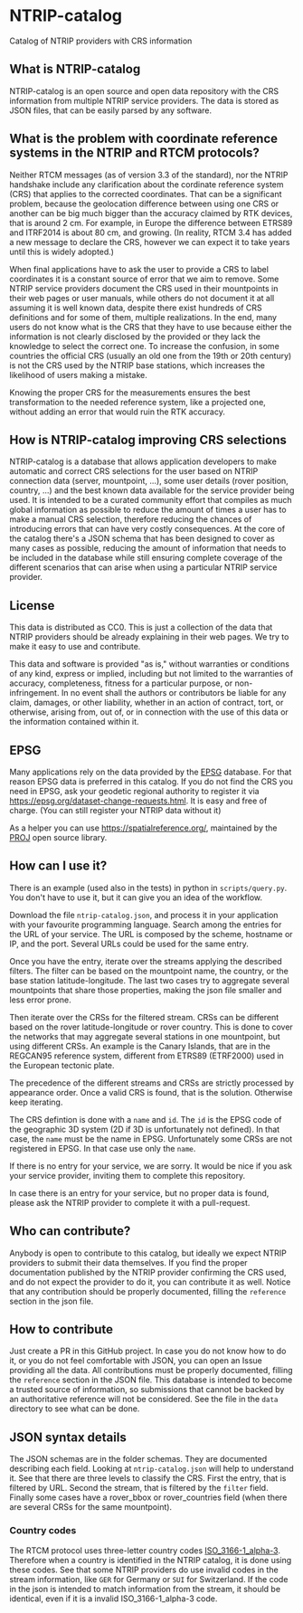 # NTRIP-catalog
Catalog of NTRIP providers with CRS information

## What is NTRIP-catalog
NTRIP-catalog is an open source and open data repository with the CRS information from multiple NTRIP service providers.
The data is stored as JSON files, that can be easily parsed by any software.

## What is the problem with coordinate reference systems in the NTRIP and RTCM protocols?
Neither RTCM messages (as of version 3.3 of the standard), nor the NTRIP handshake include any clarification about the cordinate reference system (CRS) that applies to the corrected coordinates.
That can be a significant problem, because the geolocation difference between using one CRS or another can be big much bigger than the accuracy claimed by RTK devices, that is around 2 cm.
For example, in Europe the difference between ETRS89 and ITRF2014 is about 80 cm, and growing.
(In reality, RTCM 3.4 has added a new message to declare the CRS, however we can expect it to take years until this is widely adopted.)

When final applications have to ask the user to provide a CRS to label coordinates it is a constant source of error that we aim to remove.
Some NTRIP service providers document the CRS used in their mountpoints in their web pages or user manuals,
while others do not document it at all assuming it is well known data, despite there exist hundreds of CRS definitions and for some of them,
multiple realizations.
In the end, many users do not know what is the CRS that they have to use because either the information is not clearly disclosed by the provided or they lack the knowledge to select the correct one.
To increase the confusion, in some countries the official CRS (usually an old one from the 19th or 20th century) is not the CRS used by the NTRIP base stations, which increases the likelihood of users making a mistake.

Knowing the proper CRS for the measurements ensures the best transformation to the needed reference system,
like a projected one, without adding an error that would ruin the RTK accuracy.

## How is NTRIP-catalog improving CRS selections
NTRIP-catalog is a database that allows application developers to make automatic and correct CRS selections for the user based on NTRIP connection data (server, mountpoint, ...),
some user details (rover position, country, ...) and the best known data available for the service provider being used.
It is intended to be a curated community effort that compiles as much global information as possible to reduce the amount of times a user has to make a manual CRS selection,
therefore reducing the chances of introducing errors that can have very costly consequences.
At the core of the catalog there's a JSON schema that has been designed to cover as many cases as possible, reducing the amount of information that needs to be included in the database while still ensuring complete coverage of the different scenarios that can arise when using a particular NTRIP service provider.

## License
This data is distributed as CC0.
This is just a collection of the data that NTRIP providers should be already explaining in their web pages.
We try to make it easy to use and contribute.

This data and software is provided "as is," without warranties or conditions of any kind, express or implied, including but not limited to the warranties of accuracy, completeness, fitness for a particular purpose, or non-infringement.
In no event shall the authors or contributors be liable for any claim, damages, or other liability, whether in an action of contract, tort, or otherwise, arising from, out of, or in connection with the use of this data or the information contained within it.

## EPSG
Many applications rely on the data provided by the [EPSG](https://epsg.org/) database.
For that reason EPSG data is preferred in this catalog.
If you do not find the CRS you need in EPSG, ask your geodetic regional authority to register it via https://epsg.org/dataset-change-requests.html.
It is easy and free of charge. (You can still register your NTRIP data without it)

As a helper you can use https://spatialreference.org/, maintained by the [PROJ](https://proj.org/) open source library.


## How can I use it?
There is an example (used also in the tests) in python in `scripts/query.py`.
You don't have to use it, but it can give you an idea of the workflow.

Download the file `ntrip-catalog.json`, and process it in your application with your favourite programming language.
Search among the entries for the URL of your service. The URL is composed by the scheme, hostname or IP, and the port.
Several URLs could be used for the same entry.

Once you have the entry, iterate over the streams applying the described filters.
The filter can be based on the mountpoint name, the country, or the base station latitude-longitude.
The last two cases try to aggregate several mountpoints that share those properties, making the json file smaller and less error prone.

Then iterate over the CRSs for the filtered stream.
CRSs can be different based on the rover latitude-longitude or rover country.
This is done to cover the networks that may aggregate several stations in one mountpoint, but using different CRSs.
An example is the Canary Islands, that are in the REGCAN95 reference system,
different from ETRS89 (ETRF2000) used in the European tectonic plate.

The precedence of the different streams and CRSs are strictly processed by appearance order.
Once a valid CRS is found, that is the solution.
Otherwise keep iterating.

The CRS defintion is done with a `name` and `id`.
The `id` is the EPSG code of the geographic 3D system (2D if 3D is unfortunately not defined).
In that case, the `name` must be the name in EPSG.
Unfortunately some CRSs are not registered in EPSG.
In that case use only the `name`.

If there is no entry for your service, we are sorry.
It would be nice if you ask your service provider, inviting them to complete this repository.

In case there is an entry for your service, but no proper data is found, please ask the NTRIP provider to complete it with a pull-request.

## Who can contribute?
Anybody is open to contribute to this catalog, but ideally we expect NTRIP providers to submit their data themselves.
If you find the proper documentation published by the NTRIP provider confirming the CRS used, and do not expect the provider to do it, you can contribute it as well.
Notice that any contribution should be properly documented, filling the `reference` section in the json file.

## How to contribute
Just create a PR in this GitHub project.
In case you do not know how to do it, or you do not feel comfortable with JSON, you can open an Issue providing all the data.
All contributions must be properly documented, filling the `reference` section in the JSON file.
This database is intended to become a trusted source of information,
so submissions that cannot be backed by an authoritative reference will not be considered.
See the file in the `data` directory to see what can be done.

## JSON syntax details
The JSON schemas are in the folder schemas.
They are documented describing each field.
Looking at `ntrip-catalog.json` will help to understand it.
See that there are three levels to classify the CRS.
First the entry, that is filtered by URL.
Second the stream, that is filtered by the `filter` field.
Finally some cases have a rover_bbox or rover_countries field (when there are several CRSs for the same mountpoint).

### Country codes
The RTCM protocol uses three-letter country codes [ISO_3166-1_alpha-3](https://en.wikipedia.org/wiki/ISO_3166-1_alpha-3).
Therefore when a country is identified in the NTRIP catalog, it is done using these codes.
See that some NTRIP providers do use invalid codes in the stream information, like `GER` for Germany or `SUI` for Switzerland.
If the code in the json is intended to match information from the stream, it should be identical, even if it is a invalid ISO_3166-1_alpha-3 code.
